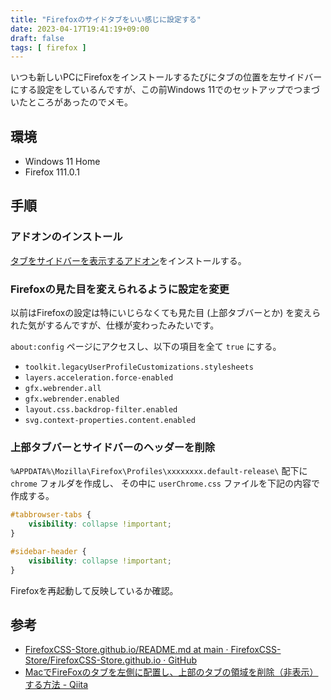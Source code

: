```yaml
---
title: "Firefoxのサイドタブをいい感じに設定する"
date: 2023-04-17T19:41:19+09:00
draft: false
tags: [ firefox ]
---
```


いつも新しいPCにFirefoxをインストールするたびにタブの位置を左サイドバーにする設定をしているんですが、この前Windows 11でのセットアップでつまづいたところがあったのでメモ。

## 環境

- Windows 11 Home
- Firefox 111.0.1

## 手順

### アドオンのインストール

[タブをサイドバーを表示するアドオン](https://addons.mozilla.org/ja/firefox/addon/tree-style-tab/)をインストールする。

### Firefoxの見た目を変えられるように設定を変更

以前はFirefoxの設定は特にいじらなくても見た目 (上部タブバーとか) を変えられた気がするんですが、仕様が変わったみたいです。

`about:config` ページにアクセスし、以下の項目を全て `true` にする。

- `toolkit.legacyUserProfileCustomizations.stylesheets`
- `layers.acceleration.force-enabled`
- `gfx.webrender.all`
- `gfx.webrender.enabled`
- `layout.css.backdrop-filter.enabled`
- `svg.context-properties.content.enabled`

### 上部タブバーとサイドバーのヘッダーを削除

`%APPDATA%\Mozilla\Firefox\Profiles\xxxxxxxx.default-release\` 配下に `chrome` フォルダを作成し、
その中に `userChrome.css` ファイルを下記の内容で作成する。

```css
#tabbrowser-tabs {
    visibility: collapse !important;
}

#sidebar-header {
    visibility: collapse !important;
}
```

Firefoxを再起動して反映しているか確認。

## 参考

- [FirefoxCSS-Store.github.io/README.md at main · FirefoxCSS-Store/FirefoxCSS-Store.github.io · GitHub](https://github.com/FirefoxCSS-Store/FirefoxCSS-Store.github.io/blob/main/README.md#generic-installation)
- [MacでFireFoxのタブを左側に配置し、上部のタブの領域を削除（非表示）する方法 - Qiita](https://qiita.com/chatrate/items/50d9338453f7d2a19ace)
